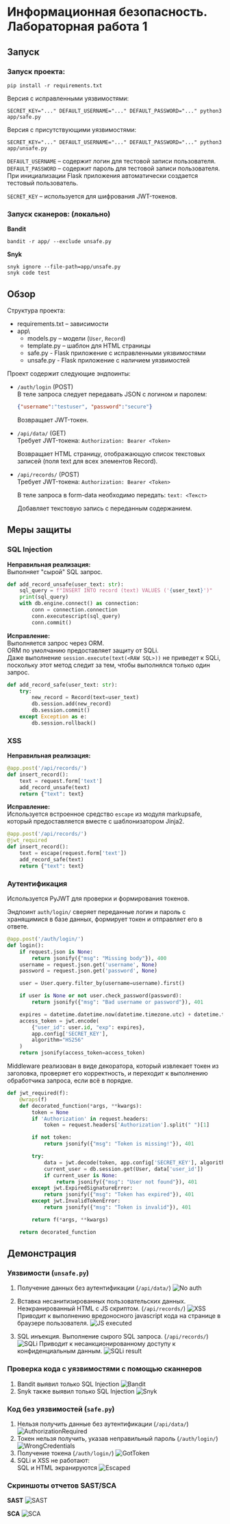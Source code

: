 # Информационная безопасность. Лабораторная работа 1

## Запуск

### Запуск проекта:
```shell
pip install -r requirements.txt
```

Версия с исправленными уязвимостями:
```shell
SECRET_KEY="..." DEFAULT_USERNAME="..." DEFAULT_PASSWORD="..." python3 app/safe.py
```

Версия с присутствующими уязвимостями:
```shell
SECRET_KEY="..." DEFAULT_USERNAME="..." DEFAULT_PASSWORD="..." python3 app/unsafe.py
```

`DEFAULT_USERNAME` – содержит логин для тестовой записи пользователя.\
`DEFAULT_PASSWORD` – содержит пароль для тестовой записи пользователя.\
При инициализации Flask приложения автоматически создается тестовый пользователь.

`SECRET_KEY` – используется для шифрования JWT-токенов.

### Запуск сканеров: (локально)

**Bandit**
```shell
bandit -r app/ --exclude unsafe.py
```

**Snyk**
```shell
snyk ignore --file-path=app/unsafe.py
snyk code test
```


## Обзор

Структура проекта:
- requirements.txt  – зависимости
- app\
    - models.py     – модели (`User`, `Record`)
    - template.py   – шаблон для HTML страницы 
    - safe.py       - Flask приложение с исправленными уязвимостями
    - unsafe.py     - Flask приложение с наличием уязвимостей

Проект содержит следующие эндпоинты:

- `/auth/login` (POST)\
    В теле запроса следует передавать JSON с логином и паролем:
    ```json
    {"username":"testuser", "password":"secure"}
    ```

    Возвращает JWT-токен.

- `/api/data/` (GET)\
    Требует JWT-токена: `Authorization: Bearer <Token>`

    Возвращает HTML страницу, отображающую список текстовых записей (поля text для всех элементов Record).

- `/api/records/` (POST)\
    Требует JWT-токена: `Authorization: Bearer <Token>`

    В теле запроса в form-data необходимо передать:
    `text: <Текст>`

    Добавляет текстовую запись с переданным содержанием.


## Меры защиты

### SQL Injection

**Неправильная реализация:**\
Выполняет "сырой" SQL запрос.
```python
def add_record_unsafe(user_text: str):
    sql_query = f"INSERT INTO record (text) VALUES ('{user_text}')"
    print(sql_query)
    with db.engine.connect() as connection:
        conn = connection.connection
        conn.executescript(sql_query)
        conn.commit()
```

**Исправление:**\
Выполняется запрос через ORM.\
ORM по умолчанию предоставляет защиту от SQLi.\
Даже выполнение `session.execute(text(<RAW SQL>))` не приведет к SQLi, поскольку этот метод следит за тем, чтобы выполнялся только один запрос.
```python
def add_record_safe(user_text: str):
    try:
        new_record = Record(text=user_text)
        db.session.add(new_record)
        db.session.commit()
    except Exception as e:
        db.session.rollback()
```

### XSS

**Неправильная реализация:**
```python
@app.post('/api/records/')
def insert_record():
    text = request.form['text']
    add_record_unsafe(text)
    return {"text": text}
```

**Исправление:**\
Используется встроенное средство `escape` из модуля markupsafe, который предоставляется вместе с шаблонизатором Jinja2. 
```python
@app.post('/api/records/')
@jwt_required
def insert_record():
    text = escape(request.form['text'])
    add_record_safe(text)
    return {"text": text}
```

### Аутентификация

Используется PyJWT для проверки и формирования токенов.

Эндпоинт `auth/login/` сверяет переданные логин и пароль с хранящимися в базе данных, формирует токен и отправляет его в ответе.
```python
@app.post('/auth/login/')
def login():
    if request.json is None:
        return jsonify({"msg": "Missing body"}), 400
    username = request.json.get('username', None)
    password = request.json.get('password', None)

    user = User.query.filter_by(username=username).first()

    if user is None or not user.check_password(password):
        return jsonify({"msg": "Bad username or password"}), 401

    expires = datetime.datetime.now(datetime.timezone.utc) + datetime.timedelta(minutes=JWT_EXPIRATION_MIN)
    access_token = jwt.encode(
        {"user_id": user.id, "exp": expires},
        app.config['SECRET_KEY'],
        algorithm="HS256"
    )
    return jsonify(access_token=access_token)
```

Middleware реализован в виде декоратора, который извлекает токен из заголовка, проверяет его корректность, и переходит к выполнению обработчика запроса, если всё в порядке.
```python
def jwt_required(f):
    @wraps(f)
    def decorated_function(*args, **kwargs):
        token = None
        if 'Authorization' in request.headers:
            token = request.headers['Authorization'].split(" ")[1]

        if not token:
            return jsonify({"msg": "Token is missing!"}), 401

        try:
            data = jwt.decode(token, app.config['SECRET_KEY'], algorithms=["HS256"])
            current_user = db.session.get(User, data['user_id'])
            if current_user is None:
                return jsonify({"msg": "User not found"}), 401
        except jwt.ExpiredSignatureError:
            return jsonify({"msg": "Token has expired"}), 401
        except jwt.InvalidTokenError:
            return jsonify({"msg": "Token is invalid"}), 401

        return f(*args, **kwargs)

    return decorated_function
```

## Демонстрация

### Уязвимости (`unsafe.py`)

1. Получение данных без аутентификации (`/api/data/`)
![No auth](./screenshots/1.jpg)

2. Вставка несанитизированных пользовательских данных. Неэкранированный HTML с JS скриптом. (`/api/records/`)
![XSS](./screenshots/2.jpg)
Приводит к выполнению вредоносного javascript кода на странице в браузере пользователя.
![JS executed](./screenshots/3.jpg)

3. SQL инъекция. Выполнение сырого SQL запроса. (`/api/records/`)
![SQLi](./screenshots/4.jpg)
Приводит к несанкционированному доступу к конфиденциальным данным.
![SQLi result](./screenshots/5.jpg)

### Проверка кода с уязвимостями с помощью сканнеров

1. Bandit выявил только SQL Injection
![Bandit](./screenshots/7.jpg)
2. Snyk также выявил только SQL Injection
![Snyk](./screenshots/6.jpg)

### Код без уязвимостей (`safe.py`)

1. Нельзя получить данные без аутентификации (`/api/data/`)
![AuthorizationRequired](./screenshots/8.jpg)
2. Токен нельзя получить, указав неправильный пароль (`/auth/login/`)
![WrongCredentials](./screenshots/9.jpg)
3. Получение токена (`/auth/login/`)
![GotToken](./screenshots/10.jpg)
4. SQLi и XSS не работают:\
SQL и HTML экранируются
![Escaped](./screenshots/11.jpg)

### Скриншоты отчетов SAST/SCA

**SAST**
![SAST](./screenshots/12.jpg)

**SCA**
![SCA](./screenshots/13.jpg)